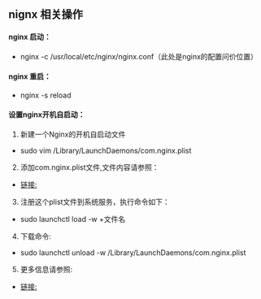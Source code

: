 ## nignx 相关操作
#### nginx 启动：
* nginx -c /usr/local/etc/nginx/nginx.conf（此处是nginx的配置问价位置）
#### nginx 重启：
* nginx -s reload
#### 设置nginx开机自启动：
1. 新建一个Nginx的开机自启动文件
* sudo vim /Library/LaunchDaemons/com.nginx.plist
2. 添加com.nginx.plist文件,文件内容请参照：
* [链接:](https://www.cnblogs.com/52php/p/5684348.html)
3. 注册这个plist文件到系统服务，执行命令如下：
* sudo launchctl load -w +文件名
4. 下载命令:
* sudo launchctl unload -w /Library/LaunchDaemons/com.nginx.plist
5. 更多信息请参照:
* [链接:](https://newsn.net/say/php-fpm-autorun.html)